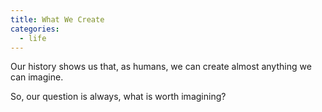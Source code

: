 ```yaml
---
title: What We Create
categories:
  - life
---
```


Our history shows us
that, as humans,
we can create almost anything
we can imagine.

So, our question is always,
what is worth imagining?
